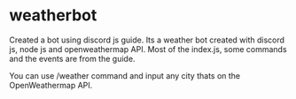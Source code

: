 # weatherbot
Created a bot using discord js guide.
Its a weather bot created with discord js, node js and openweathermap API.
Most of the index.js, some commands and the events are from the guide.

You can use /weather command and input any city thats on the OpenWeathermap API.
